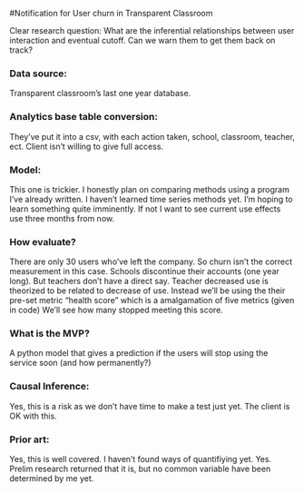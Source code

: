#Notification for User churn in Transparent Classroom
 
Clear research question:
What are the inferential relationships between user interaction and eventual cutoff. Can we warn them to get them back on track?

### Data source:

Transparent classroom’s last one year database.


 
### Analytics base table conversion:
 
They’ve put it into a csv, with each action taken, school, classroom, teacher, ect. Client isn’t willing to give full access. 



### Model:
 
This one is trickier. I honestly plan on comparing methods using a program I’ve already written.
I haven’t learned time series methods yet. I’m hoping to learn something quite imminently. If not I want to see current use effects use three months from now.
 
### How evaluate?
 
There are only 30 users who’ve left the company. So churn isn’t the correct measurement in this case. Schools discontinue their accounts (one year long). But teachers don’t have a direct say. Teacher decreased use is theorized to be related to decrease of use. Instead we’ll be using the their pre-set metric “health score” which is a amalgamation of five metrics (given in code)
We’ll see how many stopped meeting this score.
 
### What is the MVP?

A python model that gives a prediction if the users will stop using the service soon (and how permanently?)
 
### Causal Inference:
Yes, this is a risk as we don’t have time to make a test just yet. The client is OK with this.
 
### Prior art:
Yes, this is well covered. I haven’t found ways of quantifiying yet.
Yes. Prelim research returned that it is, but no common variable have been determined by me yet.
